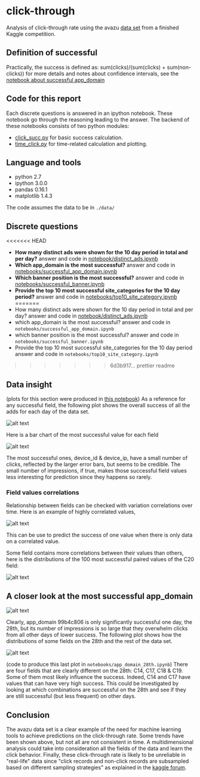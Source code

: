 # click-through
Analysis of click-through rate using the avazu [data set](https://www.kaggle.com/c/avazu-ctr-prediction/download/train.gz)
from a finished Kaggle competition.

## Definition of successful
Practically, the success is defined as:
sum(clicks)/(sum(clicks) + sum(non-clicks))
for more details and notes about confidence intervals,
see the [notebook about successful app_domain](https://github.com/jfraj/click-through/blob/master/notebooks/successful_app_domain.ipynb)

## Code for this report
Each discrete questions is answered in an ipython notebook.
These notebook go through the reasoning leading to the answer.
The backend of these notebooks consists of two python modules:

* [click_succ.py](https://github.com/jfraj/click-through/blob/master/click_succ.py) for basic success calculation.
* [time_click.py](https://github.com/jfraj/click-through/blob/master/time_click.py) for time-related calculation and plotting.


## Language and tools
* python 2.7
* ipython 3.0.0
* pandas 0.16.1
* matplotlib 1.4.3

The code assumes the data to be in `./data/`

## Discrete questions

<<<<<<< HEAD
* **How many distinct ads were shown for the 10 day period in total and per day?**
answer and code in [notebook/distinct_ads.ipynb](https://github.com/jfraj/click-through/blob/master/notebooks/distinct_ads.ipynb)
* **Which app_domain is the most successful?**
answer and code in [notebooks/successful_app_domain.ipynb](https://github.com/jfraj/click-through/blob/master/notebooks/successful_app_domain.ipynb)
* **Which banner position is the most successful?**
answer and code in [notebooks/successful_banner.ipynb](https://github.com/jfraj/click-through/blob/master/notebooks/successful_banner.ipynb)
* **Provide the top 10 most successful site_categories for the 10 day period?**
answer and code in [notebooks/top10_site_category.ipynb](https://github.com/jfraj/click-through/blob/master/notebooks/top10_site_category.ipynb)
=======
* How many distinct ads were shown for the 10 day period in total and per day?
answer and code in [notebook/distinct_ads.ipynb](https://github.com/jfraj/click-through/blob/master/notebooks/distinct_ads.ipynb)
* which app_domain is the most successful?
answer and code in `notebooks/successful_app_domain.ipynb`
* which banner position is the most successful?
answer and code in `notebooks/successful_banner.ipynb`
* Provide the top 10 most successful site_categories for the 10 day period
answer and code in `notebooks/top10_site_category.ipynb`
>>>>>>> 6d3b917... prettier readme

## Data insight
(plots for this section were produced in [this notebook](https://github.com/jfraj/click-through/blob/master/notebooks/data_insight.ipynb))
As a reference for any successful field, the following plot
shows the overall success of all the adds for each day of the data set.

![alt text](https://raw.githubusercontent.com/jfraj/click-through/master/plots/all_success.png)


Here is a bar chart of the most successful value for each field

![alt text](https://raw.githubusercontent.com/jfraj/click-through/master/plots/most_success.png)

The most successful ones, device_id & device_ip, have a small number of clicks, reflected by the larger error bars, but seems to be credible.
The small number of impressions, if true, makes those successful field values less interesting for prediction since they happens so rarely.


### Field values correlations
Relationship between fields can be checked with variation correlations over time.  Here is an example of highly correlated values,

![alt text](https://raw.githubusercontent.com/jfraj/click-through/master/plots/high_corr_ex.png)

This can be use to predict the success of one value when there is only data on a correlated value.

Some field contains more correlations between their values than others, here is the distributions of the 100 most successful paired values of the C20 field:

![alt text](https://raw.githubusercontent.com/jfraj/click-through/master/plots/corr_C20.png)

## A closer look at the most successful app_domain

![alt text](https://raw.githubusercontent.com/jfraj/click-through/master/plots/app_domain_success_trend.png)

Clearly, app_domain 99b4c806 is only significantly successful one day, the 28th, but its number of impressions is so large that they overwhelm clicks from all other days of lower success.  The following plot shows how the distributions of some fields on the 28th and the rest of the data set.

![alt text](https://raw.githubusercontent.com/jfraj/click-through/master/plots/app_domain_28th.png)

(code to produce this last plot in `notebooks/app_domain_28th.ipynb`)
There are four fields that are clearly different on the 28th: C14, C17, C18 & C19.  Some of them most likely influence the success.  Indeed, C14 and C17 have values that can have very high success.  This could be investigated by looking at which combinations are successful on the 28th and see if they are still successful (but less frequent) on other days.

## Conclusion
The avazu data set is a clear example of the need for machine learning tools to achieve predictions on the click-through rate. Some trends have been shown above, but not all are not consistent in time.  A multidimensional analysis could take into consideration all the fields of the data and learn the click behavior.  Finally, these click-through rate is likely to be unreliable in "real-life" data since "click records and non-click records are subsampled based on different sampling strategies" as explained in the [kaggle forum](https://www.kaggle.com/c/avazu-ctr-prediction/forums/t/10782/q-a).

